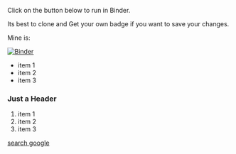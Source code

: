 Click on the button below to run in Binder.

Its best to clone and Get your own badge if you want to save your changes.

Mine is:

[![Binder](https://mybinder.org/badge_logo.svg)](https://mybinder.org/v2/gh/snace27/thpday0/master)

- item 1
- item 2
- item 3

### Just a Header

1. item 1
2. item 2
3. item 3

[search google](https://www.google.com)